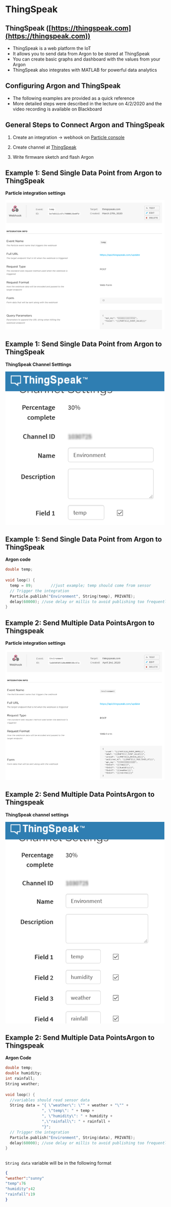# ThingSpeak 

## ThingSpeak ([https://thingspeak.com](https://thingspeak.com))

* ThingSpeak is a web platform the IoT
* It allows you to send data from Argon to be stored at ThingSpeak
* You can create basic graphs and dashboard with the values from your Argon
* ThingSpeak also integrates with MATLAB for powerful data analytics

## Configuring Argon and ThingSpeak

* The following examples are provided as a quick reference
* More detailed steps were described in the lecture on 4/2/2020 and the video recording is available on Blackboard

## General Steps to Connect Argon and ThingSpeak

1. Create an integration -> webhook on [Particle console](https://console.particle.io/integrations) 

2. Create channel at [ThingSpeak](https://thingspeak.com)

3. Write firmware sketch and flash Argon

## Example 1: Send Single Data Point from Argon to ThingSpeak

**Particle integration settings**

<img src="thingspeak_integration.assets/image-20200404195445383.png" alt="image-20200404195445383" style="width:500px;" />

## Example 1: Send Single Data Point from Argon to ThingSpeak

**ThingSpeak Channel Setttings**

<img src="thingspeak_integration.assets/image-20200404195342458.png" alt="image-20200404195342458" style="width:500px;" />

## Example 1: Send Single Data Point from Argon to ThingSpeak

**Argon code**

```C++
double temp;

void loop() {
  temp = 89;		//just example; temp should come from sensor
  // Trigger the integration
  Particle.publish("Environment", String(temp), PRIVATE);
  delay(60000);	//use delay or millis to avoid publishing too frequently
}
```





## Example 2: Send Multiple Data PointsArgon to Thingspeak 

**Particle integration settings**

<img src="thingspeak_integration.assets/image-20200404194632886.png" alt="image-20200404194632886" style="width:500px;" />

## Example 2: Send Multiple Data PointsArgon to Thingspeak 

**ThingSpeak channel settings**

<img src="thingspeak_integration.assets/image-20200404194744347.png" alt="image-20200404194744347" style="width:500px;" />

## Example 2: Send Multiple Data PointsArgon to Thingspeak 

**Argon Code**

```c++
double temp;
double humidity;  
int rainfall;
String weather;

void loop() {
  //variables should read sensor data
  String data = "{ \"weather\": \"" + weather + "\"" +
                ", \"temp\": " + temp +
                ", \"humidity\": " + humidity +
                ",\"rainfall\": " + rainfall +
                "}";
  // Trigger the integration
  Particle.publish("Environment", String(data), PRIVATE);
  delay(60000);	//use delay or millis to avoid publishing too frequently
}
```

## 

`String data` variable will be in the following format

```json
{
"weather":"sunny"
"temp":76
"humidity":42
"rainfall":19
}
```

